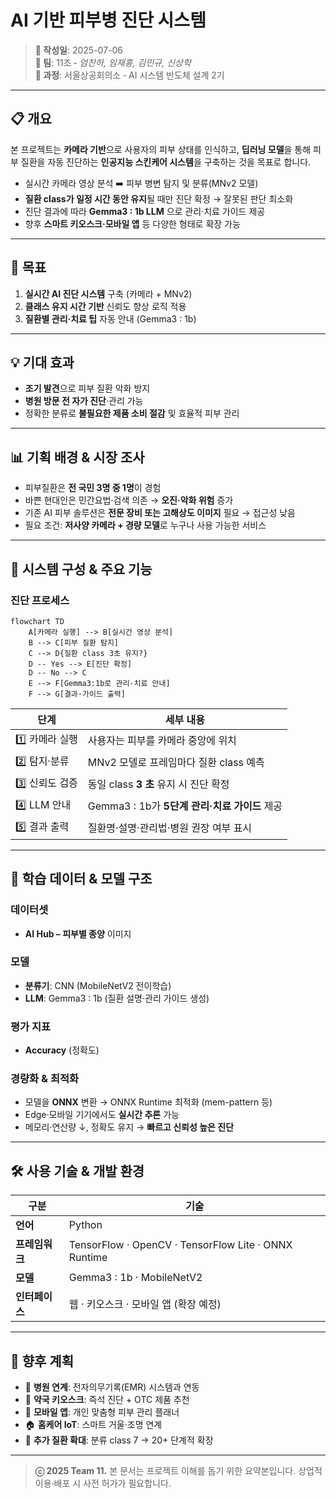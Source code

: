 # AI 기반 피부병 진단 시스템

> **📅 작성일**: 2025-07-06  
> **👥 팀**: 11조 ‑ *엄찬하, 임재홍, 김민규, 신상학*  
> **🏫 과정**: 서울상공회의소 ‑ AI 시스템 반도체 설계 2기

---

## 📋 개요

본 프로젝트는 **카메라 기반**으로 사용자의 피부 상태를 인식하고, **딥러닝 모델**을 통해 피부 질환을 자동 진단하는 **인공지능 스킨케어 시스템**을 구축하는 것을 목표로 합니다.

- 실시간 카메라 영상 분석 ➡️ 피부 병변 탐지 및 분류(MNv2 모델)
- **질환 class가 일정 시간 동안 유지**될 때만 진단 확정 → 잘못된 판단 최소화
- 진단 결과에 따라 **Gemma3 : 1b LLM** 으로 관리·치료 가이드 제공
- 향후 **스마트 키오스크·모바일 앱** 등 다양한 형태로 확장 가능

---

## 🎯 목표

1. **실시간 AI 진단 시스템** 구축 (카메라 + MNv2)
2. **클래스 유지 시간 기반** 신뢰도 향상 로직 적용
3. **질환별 관리·치료 팁** 자동 안내 (Gemma3 : 1b)

---

## 💡 기대 효과

- **조기 발견**으로 피부 질환 악화 방지
- **병원 방문 전 자가 진단**·관리 가능
- 정확한 분류로 **불필요한 제품 소비 절감** 및 효율적 피부 관리

---

## 📊 기획 배경 & 시장 조사

- 피부질환은 **전 국민 3명 중 1명**이 경험
- 바쁜 현대인은 민간요법·검색 의존 → **오진·악화 위험** 증가
- 기존 AI 피부 솔루션은 **전문 장비 또는 고해상도 이미지** 필요 → 접근성 낮음
- 필요 조건: **저사양 카메라 + 경량 모델**로 누구나 사용 가능한 서비스

---

## 🔧 시스템 구성 & 주요 기능

### 진단 프로세스

```mermaid
flowchart TD
    A[카메라 실행] --> B[실시간 영상 분석]
    B --> C[피부 질환 탐지]
    C --> D{질환 class 3초 유지?}
    D -- Yes --> E[진단 확정]
    D -- No --> C
    E --> F[Gemma3:1b로 관리·치료 안내]
    F --> G[결과·가이드 출력]
```

| 단계 | 세부 내용 |
|------|-----------|
| 1️⃣ 카메라 실행 | 사용자는 피부를 카메라 중앙에 위치 |
| 2️⃣ 탐지·분류 | MNv2 모델로 프레임마다 질환 class 예측 |
| 3️⃣ 신뢰도 검증 | 동일 class **3 초** 유지 시 진단 확정 |
| 4️⃣ LLM 안내 | Gemma3 : 1b가 **5단계 관리·치료 가이드** 제공 |
| 5️⃣ 결과 출력 | 질환명·설명·관리법·병원 권장 여부 표시 |

---

## 🧠 학습 데이터 & 모델 구조

### 데이터셋
- **AI Hub – 피부별 종양** 이미지

### 모델
- **분류기**: CNN (MobileNetV2 전이학습)  
- **LLM**: Gemma3 : 1b (질환 설명·관리 가이드 생성)

### 평가 지표
- **Accuracy** (정확도)

### 경량화 & 최적화
- 모델을 **ONNX** 변환 → ONNX Runtime 최적화 (mem-pattern 등)  
- Edge·모바일 기기에서도 **실시간 추론** 가능  
- 메모리·연산량 ↓, 정확도 유지 → **빠르고 신뢰성 높은 진단**

---

## 🛠️ 사용 기술 & 개발 환경

| 구분 | 기술 |
|------|------|
| **언어** | Python |
| **프레임워크** | TensorFlow · OpenCV · TensorFlow Lite · ONNX Runtime |
| **모델** | Gemma3 : 1b · MobileNetV2 |
| **인터페이스** | 웹 · 키오스크 · 모바일 앱 (확장 예정) |

---

## 🚀 향후 계획

- 🏥 **병원 연계**: 전자의무기록(EMR) 시스템과 연동
- 💊 **약국 키오스크**: 즉석 진단 + OTC 제품 추천
- 📱 **모바일 앱**: 개인 맞춤형 피부 관리 플래너
- 🏠 **홈케어 IoT**: 스마트 거울·조명 연계
- 🔬 **추가 질환 확대**: 분류 class 7 → 20+ 단계적 확장

---

> **ⓒ 2025 Team 11.** 본 문서는 프로젝트 이해를 돕기 위한 요약본입니다. 상업적 이용·배포 시 사전 허가가 필요합니다. 
